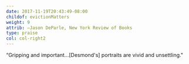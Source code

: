 ```yaml
---
date: 2017-11-19T20:43:49-08:00
childof: evictionMatters
weight: 9
attrib: —Jason DeParle, New York Review of Books
type: praise
col: col-right2
---
```

“Gripping and important…[Desmond's] portraits are vivid and unsettling."





